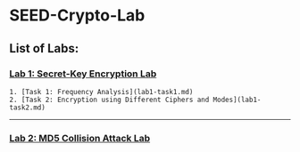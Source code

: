 # SEED-Crypto-Lab

## List of Labs:

### [Lab 1: Secret-Key Encryption Lab](lab1)
    1. [Task 1: Frequency Analysis](lab1-task1.md)
    2. [Task 2: Encryption using Different Ciphers and Modes](lab1-task2.md)

---
### [Lab 2: MD5 Collision Attack Lab](lab2)
